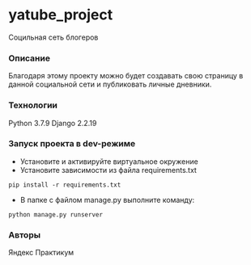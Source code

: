 # yatube_project
Социльная сеть блогеров
### Описание
Благодаря этому проекту можно будет создавать свою страницу в данной социальной сети и публиковать личные дневники.
### Технологии
Python 3.7.9
Django 2.2.19
### Запуск проекта в dev-режиме
- Установите и активируйте виртуальное окружение
- Установите зависимости из файла requirements.txt
```
pip install -r requirements.txt
``` 
- В папке с файлом manage.py выполните команду:
```
python manage.py runserver
```
### Авторы
Яндекс Практикум